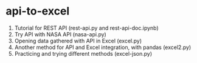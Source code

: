 # api-to-excel

1. Tutorial for REST API (rest-api.py and rest-api-doc.ipynb)
2. Try API with NASA API (nasa-api.py)
3. Opening data gathered with API in Excel (excel.py)
4. Another method for API and Excel integration, with pandas (excel2.py)
5. Practicing and trying different methods (excel-json.py)